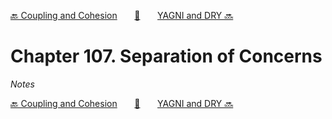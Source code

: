 [🔙 Coupling and Cohesion][previous-chapter]&nbsp;&nbsp;&nbsp;&nbsp;&nbsp;&nbsp;&nbsp;[🏡][readme]&nbsp;&nbsp;&nbsp;&nbsp;&nbsp;&nbsp;&nbsp;[YAGNI and DRY 🔜][upcoming-chapter]

# Chapter 107. Separation of Concerns

_Notes_

[🔙 Coupling and Cohesion][previous-chapter]&nbsp;&nbsp;&nbsp;&nbsp;&nbsp;&nbsp;&nbsp;[🏡][readme]&nbsp;&nbsp;&nbsp;&nbsp;&nbsp;&nbsp;&nbsp;[YAGNI and DRY 🔜][upcoming-chapter]

[readme]: README.md
[previous-chapter]: ch106-coupling-and-cohesion.md
[upcoming-chapter]: ch108-yagni-and-dry.md